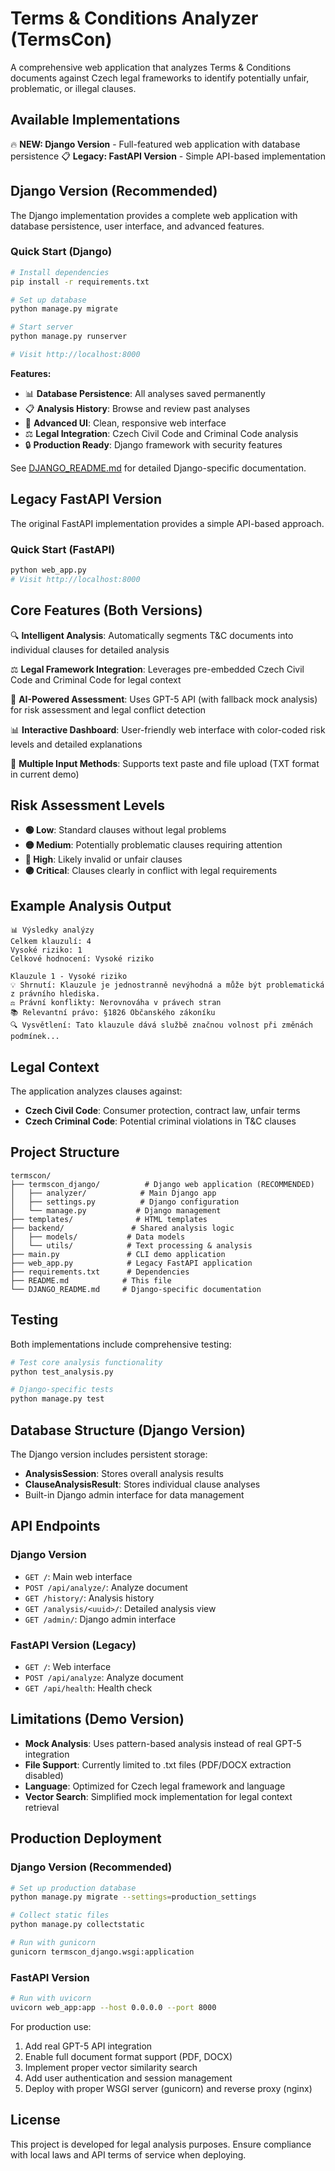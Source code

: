 # Terms & Conditions Analyzer (TermsCon)

A comprehensive web application that analyzes Terms & Conditions documents against Czech legal frameworks to identify potentially unfair, problematic, or illegal clauses.

## Available Implementations

🔥 **NEW: Django Version** - Full-featured web application with database persistence
📋 **Legacy: FastAPI Version** - Simple API-based implementation

## Django Version (Recommended)

The Django implementation provides a complete web application with database persistence, user interface, and advanced features.

### Quick Start (Django)
```bash
# Install dependencies
pip install -r requirements.txt

# Set up database
python manage.py migrate

# Start server
python manage.py runserver

# Visit http://localhost:8000
```

**Features:**
- 📊 **Database Persistence**: All analyses saved permanently
- 📋 **Analysis History**: Browse and review past analyses
- 🎯 **Advanced UI**: Clean, responsive web interface
- ⚖️ **Legal Integration**: Czech Civil Code and Criminal Code analysis
- 🔒 **Production Ready**: Django framework with security features

See [DJANGO_README.md](DJANGO_README.md) for detailed Django-specific documentation.

## Legacy FastAPI Version

The original FastAPI implementation provides a simple API-based approach.

### Quick Start (FastAPI)
```bash
python web_app.py
# Visit http://localhost:8000
```

## Core Features (Both Versions)

🔍 **Intelligent Analysis**: Automatically segments T&C documents into individual clauses for detailed analysis

⚖️ **Legal Framework Integration**: Leverages pre-embedded Czech Civil Code and Criminal Code for legal context

🤖 **AI-Powered Assessment**: Uses GPT-5 API (with fallback mock analysis) for risk assessment and legal conflict detection

📊 **Interactive Dashboard**: User-friendly web interface with color-coded risk levels and detailed explanations

📄 **Multiple Input Methods**: Supports text paste and file upload (TXT format in current demo)

## Risk Assessment Levels

- **🟢 Low**: Standard clauses without legal problems
- **🟡 Medium**: Potentially problematic clauses requiring attention  
- **🔴 High**: Likely invalid or unfair clauses
- **🟣 Critical**: Clauses clearly in conflict with legal requirements

## Example Analysis Output

```
📊 Výsledky analýzy
Celkem klauzulí: 4
Vysoké riziko: 1
Celkové hodnocení: Vysoké riziko

Klauzule 1 - Vysoké riziko
💡 Shrnutí: Klauzule je jednostranně nevýhodná a může být problematická z právního hlediska.
⚖️ Právní konflikty: Nerovnováha v právech stran  
📚 Relevantní právo: §1826 Občanského zákoníku
🔍 Vysvětlení: Tato klauzule dává službě značnou volnost při změnách podmínek...
```

## Legal Context

The application analyzes clauses against:
- **Czech Civil Code**: Consumer protection, contract law, unfair terms
- **Czech Criminal Code**: Potential criminal violations in T&C clauses

## Project Structure

```
termscon/
├── termscon_django/          # Django web application (RECOMMENDED)
│   ├── analyzer/            # Main Django app
│   ├── settings.py          # Django configuration
│   └── manage.py           # Django management
├── templates/              # HTML templates
├── backend/               # Shared analysis logic
│   ├── models/           # Data models
│   └── utils/            # Text processing & analysis
├── main.py               # CLI demo application
├── web_app.py            # Legacy FastAPI application
├── requirements.txt      # Dependencies
├── README.md            # This file
└── DJANGO_README.md     # Django-specific documentation
```

## Testing

Both implementations include comprehensive testing:

```bash
# Test core analysis functionality
python test_analysis.py

# Django-specific tests
python manage.py test
```

## Database Structure (Django Version)

The Django version includes persistent storage:
- **AnalysisSession**: Stores overall analysis results
- **ClauseAnalysisResult**: Stores individual clause analyses
- Built-in Django admin interface for data management

## API Endpoints

### Django Version
- `GET /`: Main web interface
- `POST /api/analyze/`: Analyze document
- `GET /history/`: Analysis history
- `GET /analysis/<uuid>/`: Detailed analysis view
- `GET /admin/`: Django admin interface

### FastAPI Version (Legacy)
- `GET /`: Web interface
- `POST /api/analyze`: Analyze document
- `GET /api/health`: Health check

## Limitations (Demo Version)

- **Mock Analysis**: Uses pattern-based analysis instead of real GPT-5 integration
- **File Support**: Currently limited to .txt files (PDF/DOCX extraction disabled)
- **Language**: Optimized for Czech legal framework and language
- **Vector Search**: Simplified mock implementation for legal context retrieval

## Production Deployment

### Django Version (Recommended)
```bash
# Set up production database
python manage.py migrate --settings=production_settings

# Collect static files
python manage.py collectstatic

# Run with gunicorn
gunicorn termscon_django.wsgi:application
```

### FastAPI Version
```bash
# Run with uvicorn
uvicorn web_app:app --host 0.0.0.0 --port 8000
```

For production use:
1. Add real GPT-5 API integration
2. Enable full document format support (PDF, DOCX)
3. Implement proper vector similarity search
4. Add user authentication and session management
5. Deploy with proper WSGI server (gunicorn) and reverse proxy (nginx)

## License

This project is developed for legal analysis purposes. Ensure compliance with local laws and API terms of service when deploying.